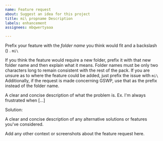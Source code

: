 ```yaml
---
name: Feature request
about: Suggest an idea for this project
title: mi\ propname Description
labels: enhancement
assignees: mbqwertyaaa

---
```


Prefix your feature with the _folder name_ you think would fit and a backslash (\) .
`mi\`  

If you think the feature would require a new folder, prefix it with that new folder name and then explain what it means. Folder names must be only two characters long to remain consistent with the rest of the pack. If you are unsure as to where the feature could be added, just prefix the issue with `mi\` Additionally, if the request is made concerning GSWP, use that as the prefix instead of the folder name.

A clear and concise description of what the problem is. Ex. I'm always frustrated when [...]

Solution:

A clear and concise description of any alternative solutions or features you've considered.

Add any other context or screenshots about the feature request here.
